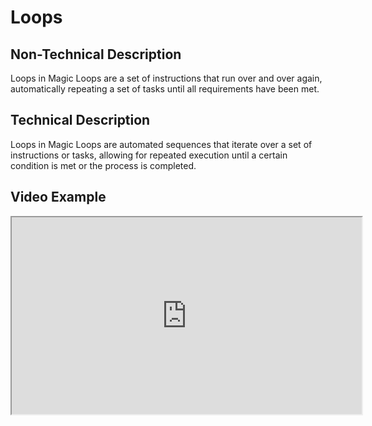 # Loops

## Non-Technical Description
Loops in Magic Loops are a set of instructions that run over and over again, automatically repeating a set of tasks until all requirements have been met.

## Technical Description
Loops in Magic Loops are automated sequences that iterate over a set of instructions or tasks, allowing for repeated execution until a certain condition is met or the process is completed.

## Video Example
<iframe width="560" height="315" src="https://www.youtube.com/embed/exampleVideo1" title="Loops video" allow="accelerometer; autoplay; clipboard-write; encrypted-media; gyroscope; picture-in-picture" allowfullscreen></iframe>
